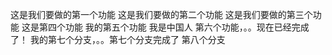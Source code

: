 这是我们要做的第一个功能
这是我们要做的第二个功能
这是我们要做的第三个功能
这是第四个功能
我的第五个功能
我是中国人
第六个功能，。。现在已经完成了！
我的第七个分支，。。第七个分支完成了
第八个分支

